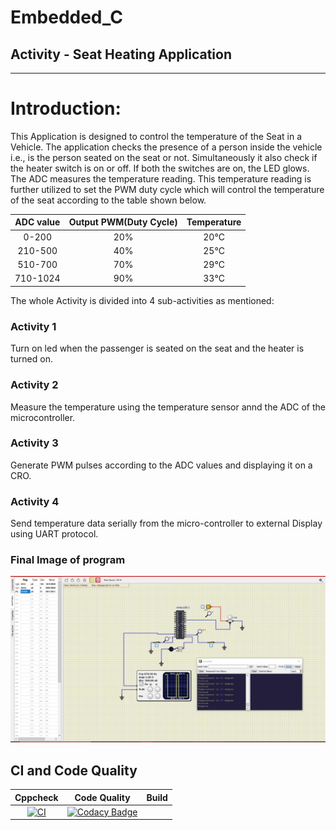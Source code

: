 # Embedded_C

##  Activity - Seat Heating Application 

---
# Introduction:
This Application is designed to control the temperature of the Seat in a Vehicle. The application checks the presence of a person inside the vehicle i.e., is the person seated on the seat or not. Simultaneously it also check if the heater switch is on or off. If both the switches are on, the LED glows. The ADC measures the temperature reading. This temperature reading is further utilized to set the PWM duty cycle which will control the temperature of the seat according to the table shown below.

|ADC value|Output PWM(Duty Cycle)|Temperature|
|:--:|:--:|:--:|
|0-200|20%|20°C|
|210-500|40%|25°C|
|510-700|70%|29°C|
|710-1024|90%|33°C|

The whole Activity is divided into 4 sub-activities as mentioned:


### Activity 1
 Turn on led when the passenger is seated on the seat and the heater is turned on.
### Activity 2
 Measure the temperature using the temperature sensor annd the ADC of the microcontroller.
### Activity 3
 Generate PWM pulses according to the ADC values and displaying it on a CRO.

### Activity 4
 Send temperature data serially from the micro-controller to external Display using UART protocol.
 
### Final Image of program
 ![Final image](https://github.com/SMIT17021/259893_Embedded/blob/main/Simulation/Embedded.png)

CI and Code Quality
---
|Cppcheck|Code Quality|Build|
|:--:|:--:|:--:|
|[![CI](https://github.com/SMIT17021/259893_Embedded/actions/workflows/cppcheck.yml/badge.svg)](https://github.com/SMIT17021/259893_Embedded/actions/workflows/cppcheck.yml)| [![Codacy Badge](https://app.codacy.com/project/badge/Grade/1b7a461a02854ae6a62dcec5a17097d6)](https://www.codacy.com/gh/SMIT17021/259893_Embedded/dashboard?utm_source=github.com&amp;utm_medium=referral&amp;utm_content=SMIT17021/259893_Embedded&amp;utm_campaign=Badge_Grade)|
